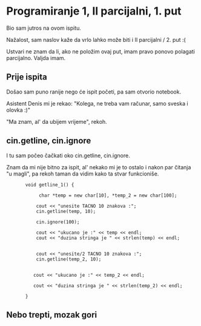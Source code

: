 # Programiranje 1, II parcijalni, 1. put

Bio sam jutros na ovom ispitu.

Nažalost, sam naslov kaže da vrlo lahko može biti i II parcijalni / 2. put :(

Ustvari ne znam da li, ako ne položim ovaj put, imam pravo ponovo polagati parcijalno. Valjda imam.


##  Prije ispita

Došao sam puno ranije nego će ispit početi, pa sam otvorio notebook. 

Asistent Denis mi je rekao: "Kolega, ne treba vam računar, samo sveska i olovka :)"

"Ma znam, al' da ubijem vrijeme", rekoh.

## cin.getline, cin.ignore

I tu sam počeo čačkati oko cin.getline, cin.ignore.

Znam da mi nije bitno za ispit, al' nekako mi je to ostalo i nakon par čitanja "u magli",  pa rekoh taman da vidim kako ta stvar funkcioniše.

           void getline_1() {

                char *temp = new char[10], *temp_2 = new char[100];

               cout << "unesite TACNO 10 znakova :";
               cin.getline(temp, 10);

               cin.ignore(100);

               cout << "ukucano je :" << temp << endl;
               cout << "duzina stringa je " << strlen(temp) << endl;


               cout << "unesite/2 TACNO 10 znakova :";
               cin.getline(temp_2, 10);

           
              cout << "ukucano je :" << temp_2 << endl;

              cout << "duzina stringa je " << strlen(temp_2) << endl;

           }


## Nebo trepti, mozak gori


